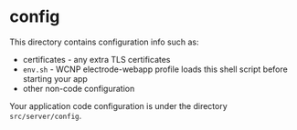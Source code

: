 # config

This directory contains configuration info such as:

- certificates - any extra TLS certificates
- `env.sh` - WCNP electrode-webapp profile loads this shell script before starting your app
- other non-code configuration

Your application code configuration is under the directory `src/server/config`.
